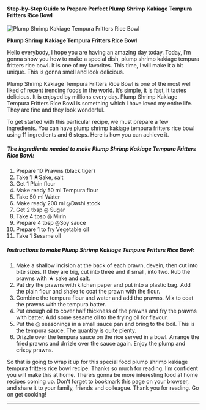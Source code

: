             

#### Step-by-Step Guide to Prepare Perfect Plump Shrimp Kakiage Tempura Fritters Rice Bowl

![Plump Shrimp Kakiage Tempura Fritters Rice Bowl](https://img-global.cpcdn.com/recipes/6051282507792384/751x532cq70/plump-shrimp-kakiage-tempura-fritters-rice-bowl-recipe-main-photo.jpg)

**Plump Shrimp Kakiage Tempura Fritters Rice Bowl**

Hello everybody, I hope you are having an amazing day today. Today, I’m gonna show you how to make a special dish, plump shrimp kakiage tempura fritters rice bowl. It is one of my favorites. This time, I will make it a bit unique. This is gonna smell and look delicious.

Plump Shrimp Kakiage Tempura Fritters Rice Bowl is one of the most well liked of recent trending foods in the world. It’s simple, it is fast, it tastes delicious. It is enjoyed by millions every day. Plump Shrimp Kakiage Tempura Fritters Rice Bowl is something which I have loved my entire life. They are fine and they look wonderful.

To get started with this particular recipe, we must prepare a few ingredients. You can have plump shrimp kakiage tempura fritters rice bowl using 11 ingredients and 6 steps. Here is how you can achieve it.

##### The ingredients needed to make Plump Shrimp Kakiage Tempura Fritters Rice Bowl:

1.  Prepare 10 Prawns (black tiger)
2.  Take 1 ★Sake, salt
3.  Get 1 Plain flour
4.  Make ready 50 ml Tempura flour
5.  Take 50 ml Water
6.  Make ready 200 ml ◎Dashi stock
7.  Get 2 tbsp ◎ Sugar
8.  Take 4 tbsp ◎ Mirin
9.  Prepare 4 tbsp ◎Soy sauce
10.  Prepare 1 to fry Vegetable oil
11.  Take 1 Sesame oil

##### Instructions to make Plump Shrimp Kakiage Tempura Fritters Rice Bowl:

1.  Make a shallow incision at the back of each prawn, devein, then cut into bite sizes. If they are big, cut into three and if small, into two. Rub the prawns with ★ sake and salt.
2.  Pat dry the prawns with kitchen paper and put into a plastic bag. Add the plain flour and shake to coat the prawn with the flour.
3.  Combine the tempura flour and water and add the prawns. Mix to coat the prawns with the tempura batter.
4.  Put enough oil to cover half thickness of the prawns and fry the prawns with batter. Add some sesame oil to the frying oil for flavour.
5.  Put the ◎ seasonings in a small sauce pan and bring to the boil. This is the tempura sauce. The quantity is quite plenty.
6.  Drizzle over the tempura sauce on the rice served in a bowl. Arrange the fried prawns and drrizle over the sauce again. Enjoy the plump and crispy prawns.

So that is going to wrap it up for this special food plump shrimp kakiage tempura fritters rice bowl recipe. Thanks so much for reading. I’m confident you will make this at home. There’s gonna be more interesting food at home recipes coming up. Don’t forget to bookmark this page on your browser, and share it to your family, friends and colleague. Thank you for reading. Go on get cooking!

* * *